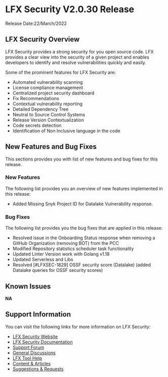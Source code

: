# LFX Security V2.0.30 Release

Release Date:22/March/2022

## LFX Security Overview

LFX Security provides a strong security for you open source code. LFX provides a clear view into the security of a given project and enables developers to identify and resolve vulnerabilities quickly and easily.

Some of the prominent features for LFX Security are:

* Automated vulnerability scanning
* License compliance management
* Centralized project security dashboard
* Fix Recommendations
* Contextual vulnerability reporting
* Detailed Dependency Tree
* Neutral to Source Control Systems
* Release Version Contextualization
* Code secrets detection
* Identification of Non Inclusive language in the code

## New Features and Bug Fixes

This sections provides you with list of new features and bug fixes for this release.

### New Features

The following list provides you an overview of new features implemented in this release:

* Added Missing Snyk Project ID for Datalake Vulnerability response.

### Bug Fixes

The following list provides you the bug fixes that are applied in this release:

* Resolved issue in the Onboarding Status response when removing a GitHub Organization (removing BOT) from the PCC
* Modified Repository statistics scheduler task functionality
* Updated Linter Version work with Golang v1.18
* Updated Serverless and Libs
* Resolved \[#LFXSEC-1829] OSSF security score (Datalake) (added Datalake queries for OSSF security scores)

## Known Issues

**NA**

## **Support Information**

You can visit the following links for more information on LFX Security:

* [LFX Security Website](https://lfx.linuxfoundation.org/tools/security/)
* [LFX Security Documentation](https://docs.linuxfoundation.org/lfx/security)
* [Support Forum](https://community.lfx.dev)
* [General Discussions](https://community.lfx.dev/c/lfx-general-discussion/72)
* [LFX Tool Help](https://community.lfx.dev/c/help/62)
* [Content & Articles](https://community.lfx.dev/c/content-articles/58)
* [Suggestions & Requests](https://community.lfx.dev/c/suggestion-box/70)
